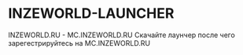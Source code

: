 # INZEWORLD-LAUNCHER
INZEWORLD.RU - MC.INZEWORLD.RU
Скачайте лаунчер после чего зарегестрируйтесь на MC.INZEWORLD.RU
